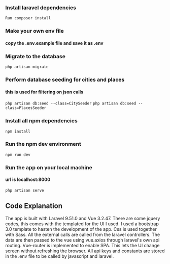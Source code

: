 ### Install laravel dependencies

`Run composer install`

### Make your own env file
#### copy the .env.example file and save it as .env

### Migrate to the database

`php artisan migrate`

### Perform database seeding for cities and places
#### this is used for filtering on json calls

`php artisan db:seed --class=CitySeeder`
`php artisan db:seed --class=PlacesSeeder`

### Install all npm dependencies

`npm install`

### Run the npm dev environment

`npm run dev`

### Run the app on your local machine
#### url is localhost:8000
`php artisan serve`


## Code Explanation
The app is built with Laravel 9.51.0 and Vue 3.2.47. There are some jquery codes, this comes with the templated for the UI I used.
I used a bootstrap 3.0 template to hasten the development of the app. Css is used together with Sass.
All the external calls are called from the laravel controllers. The data are then passed to the vue using vue.axios through laravel's own api routing.
Vue-router is implemented to enable SPA. This lets the UI change screen without refreshing the browser. All api keys and constants are stored in the .env file to be called by javascript and laravel.
